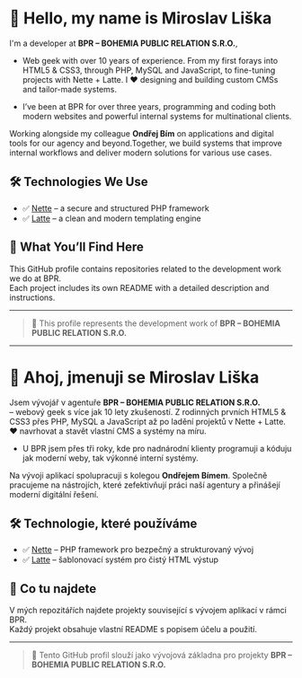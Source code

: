 # 👋 Hello, my name is Miroslav Liška

I'm a developer at **BPR – BOHEMIA PUBLIC RELATION S.R.O.**,  
- Web geek with over 10 years of experience. From my first forays into HTML5 & CSS3, through PHP, MySQL and JavaScript, to fine-tuning projects with Nette + Latte. I ❤️ designing and building custom CMSs and tailor-made systems.

- I’ve been at BPR for over three years, programming and coding both modern websites and powerful internal systems for multinational clients.

Working alongside my colleague **Ondřej Bím** on applications and digital tools for our agency and beyond.Together, we build systems that improve internal workflows and deliver modern solutions for various use cases.

## 🛠 Technologies We Use

- ✅ [Nette](https://nette.org) – a secure and structured PHP framework
- ✅ [Latte](https://latte.nette.org) – a clean and modern templating engine

## 📂 What You’ll Find Here

This GitHub profile contains repositories related to the development work we do at BPR.  
Each project includes its own README with a detailed description and instructions.

---

> 💼 This profile represents the development work of **BPR – BOHEMIA PUBLIC RELATION S.R.O.**


------------------------------------------------------

# 👋 Ahoj, jmenuji se Miroslav Liška

Jsem vývojář v agentuře **BPR – BOHEMIA PUBLIC RELATION S.R.O.**  
– webový geek s více jak 10 lety zkušeností. Z rodinných prvních HTML5 & CSS3 přes PHP, MySQL a JavaScript až po ladění projektů v Nette + Latte. ❤️ navrhovat a stavět vlastní CMS a systémy na míru.
- U BPR jsem přes tři roky, kde pro nadnárodní klienty programuji a kóduju jak moderní weby, tak výkonné interní systémy.

Na vývoji aplikací spolupracuji s kolegou **Ondřejem Bímem**. Společně pracujeme na nástrojích, které zefektivňují práci naší agentury a přinášejí moderní digitální řešení.

## 🛠 Technologie, které používáme

- ✅ [Nette](https://nette.org) – PHP framework pro bezpečný a strukturovaný vývoj
- ✅ [Latte](https://latte.nette.org) – šablonovací systém pro čistý HTML výstup

## 📂 Co tu najdete

V mých repozitářích najdete projekty související s vývojem aplikací v rámci BPR.  
Každý projekt obsahuje vlastní README s popisem účelu a použití.

---

> 💼 Tento GitHub profil slouží jako vývojová základna pro projekty **BPR – BOHEMIA PUBLIC RELATION S.R.O.**

